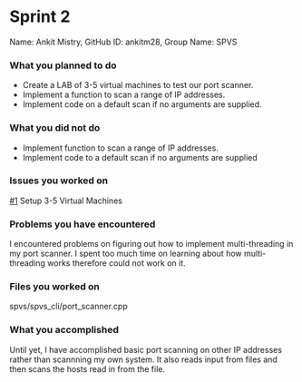 # Sprint 2

Name: Ankit Mistry, GitHub ID: ankitm28, Group Name: SPVS

### What you planned to do
* Create a LAB of 3-5 virtual machines to test our port scanner.
* Implement a function to scan a range of IP addresses.
* Implement code on a default scan if no arguments are supplied.

### What you did not do
* Implement function to scan a range of IP addresses.
* Implement code to a default scan if no arguments are supplied

### Issues you worked on
[#1](https://github.com/masonhyman-school/spvs/issues/4) Setup 3-5 Virtual Machines

### Problems you have encountered
I encountered problems on figuring out how to implement multi-threading in my port scanner. I spent too much 
time on learning about how multi-threading works therefore could not work on it.

### Files you worked on
spvs/spvs_cli/port_scanner.cpp

### What you accomplished
Until yet, I have accomplished basic port scanning on other IP addresses rather than scannning my own system. 
It also reads input from files and then scans the hosts read in from the file.
